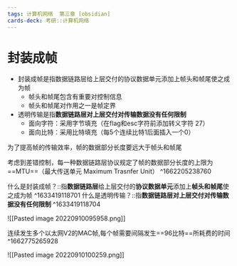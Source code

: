 ```yaml
---
tags: 计算机网络  第三章 [obsidian]
cards-deck: 考研::计算机网络
---
```


# 封装成帧
- 封装成帧是指数据链路层给上层交付的协议数据单元添加上帧头和帧尾使之成为帧
	- 帧头和帧尾包含有重要对控制信息
	- 帧头和帧尾对作用之一是帧定界
- 透明传输是指**数据链路层对上层交付对传输数据没有任何限制**
	- 面向字符：采用字节填充（在flag和esc字符前添加转义字符 27）
	- 面向比特：采用比特填充（每5个连续比特1后面插入一个0）

为了提高帧的传输效率，帧的数据部分长度要远大于帧头和帧尾

考虑到差错控制，每一种数据链路层协议规定了帧的数据部分长度的上限为==MTU==（最大传送单元 Maximum Trasnfer Unit）
^1662205238760

什么是封装成帧？::指**数据链路层**给上层交付的**协议数据单元**添加上**帧头和帧尾**使之成为帧 ^1633419118701
什么是透明传输？::指**数据链路层对上层交付对传输数据没有任何限制** ^1633419118704

![[Pasted image 20220910095958.png]]

连续发生多个以太网V2的MAC帧,每个帧需要间隔发生==96比特==所耗费的时间
^1662775265928

![[Pasted image 20220910100259.png]]

